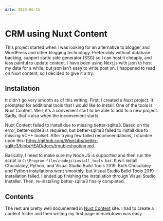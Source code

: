 ```yaml
---
date: 2025-06-15
---
```


# CRM using Nuxt Content

This project started when I was looking for an alternative to blogger and WordPress and other blogging technology. Preferrably without database backing, support static side generator (SSG) so I can host it cheaply, and less painful to update content. I have been using Next.js with json to host my data for a while, but json isn't easy to write post on. I happened to read on Nuxt content, so I decided to give it a try.

## Installation

It didn't go very smooth as of this writing. First, I created a Nuxt project. It prompted for additional tools that I would like to install. One of the tools is Nuxt Content. Well, it's a convenient start to be able to add to a new project. Sadly, that's also when the inconvenient starts.

Nuxt Content failed to install due to missing better-sqlite3. Based on the error, better-sqlite3 is required, but better-sqlite3 failed to install due to missing VC++ toolset. After trying few failed recommendations, I stumble upon this: https://github.com/WiseLibs/better-sqlite3/blob/HEAD/docs/troubleshooting.md. 

Basically, I need to make sure my Node JS is supported and then run the script in `C:\Program Files\nodejs\install_tools.bat`. It will install Chocolatey, Python, and Visual Studio Build Tools 2019. Both Chocolatey and Python installations went smoothly, but Visual Studio Build Tools 2019 installation failed. I ended up finishing the installation through Visual Studio Installer. Then, re-installing better-sqlite3 finally completed.

## Contents

The rest are pretty well documented in [Nuxt Content](https://content.nuxt.com/) site. I had to create a content folder and then writing my first page in markdown was easy.